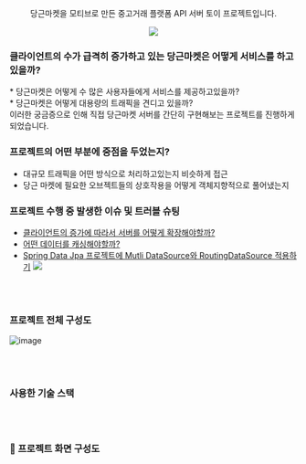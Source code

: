 
<p align="center"><span>당근마켓</span>을 모티브로 만든 중고거래 플랫폼 API 서버 토이 프로젝트입니다.</p>
<p align="center">
  <div align="center"><img src="https://github.com/user-attachments/assets/2a8795ac-2417-4313-935a-e5a95bdb285d"/></div>
</p>



### 클라이언트의 수가 급격히 증가하고 있는 <span>당근마켓</span>은 어떻게 서비스를 하고있을까?
<p>
* 당근마켓은 어떻게 수 많은 사용자들에게 서비스를 제공하고있을까? <br>
* 당근마켓은 어떻게 대용량의 트래픽을 견디고 있을까? <br>이러한 궁금증으로 인해 직접 당근마켓 서버를 간단히 구현해보는 프로젝트를 진행하게 되었습니다.<p>

### 프로젝트의 어떤 부분에 중점을 두었는지?

* 대규모 트래픽을 어떤 방식으로 처리하고있는지 비슷하게 접근
* 당근 마켓에 필요한 오브젝트들의 상호작용을 어떻게 객체지향적으로 풀어냈는지

### 프로젝트 수행 중 발생한 이슈 및 트러블 슈팅

* [클라이언트의 증가에 따라서 서버를 어떻게 확장해야할까?](https://fluorescent-sceptre-6b9.notion.site/626c4d1235184c1c83913a6cca1ad819)
* [어떤 데이터를 캐싱해야할까?](https://fluorescent-sceptre-6b9.notion.site/e5e730e11a4e4c40a1f1b2569c950ac4)
* [Spring Data Jpa 프로젝트에 Mutli DataSource와 RoutingDataSource 적용하기]() <img src="https://img.shields.io/badge/-WRITING-gray"><br>
<br>

<br>

### 프로젝트 전체 구성도
![image](https://github.com/user-attachments/assets/f36e2db9-4d73-431f-bb00-9b07e5f03812)

<br>
<br>

### 사용한 기술 스택


<br>

<div align="center"><img src=""></div>

<br>

### 🥕 프로젝트 화면 구성도 

<br>
<div align="center"><img src="">
